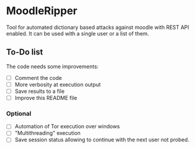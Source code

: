 # MoodleRipper
Tool for automated dictionary based attacks against moodle with REST API enabled. It can be used with a single user or a list of them.

## To-Do list
The code needs some improvements:
- [ ] Comment the code
- [ ] More verbosity at execution output
- [ ] Save results to a file
- [ ] Improve this README file
### Optional
- [ ] Automation of Tor execution over windows
- [ ] "Multithreading" execution
- [ ] Save session status allowing to continue with the next user not probed.
